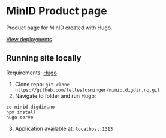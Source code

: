 # MinID Product page

Product page for MinID created with Hugo. 

[View deployments](https://github.com/felleslosninger/minid.digdir.no/deployments/activity_log?environment=github-pages)

## Running site locally

Requirements: [Hugo](https://gohugo.io/) 

1. Clone repo: `git clone https://github.com/felleslosninger/minid.digdir.no.git`
2. Navigate to folder and run Hugo:
```shell
cd minid.digdir.no
npm install
hugo serve
```
3. Application available at: `localhost:1313`
